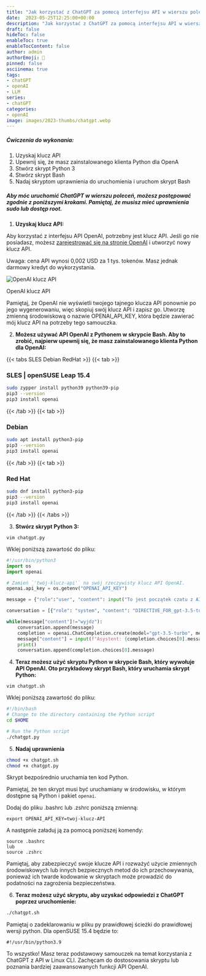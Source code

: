 ```yaml
---
title: "Jak korzystać z ChatGPT za pomocą interfejsu API w wierszu poleceń systemu Linux"
date:  2023-05-25T12:25:00+00:00
description: "Jak korzystać z ChatGPT za pomocą interfejsu API w wierszu poleceń systemu Linux (CLI)"
draft: false
hideToc: false
enableToc: true
enableTocContent: false
author: admin
authorEmoji: 🐧
pinned: false
asciinema: true
tags:
- chatGPT
- openAI
- LLM
series:
- chatGPT
categories:
- openAI
image: images/2023-thumbs/chatgpt.webp
---
```

##### Ćwiczenia do wykonania:
1. Uzyskaj klucz API
2. Upewnij się, że masz zainstalowanego klienta Python dla OpenA
3. Stwórz skrypt Python 3
4. Stwórz skrypt Bash
5. Nadaj skryptom uprawnienia do uruchomienia i uruchom skrypt Bash

<script async id="asciicast-587324" src="https://asciinema.org/a/587324.js"></script>

##### Aby móc uruchomić ChatGPT w wierszu poleceń, możesz postępować zgodnie z poniższymi krokami. Pamiętaj, że musisz mieć uprawnienia sudo lub dostęp root.


1. **Uzyskaj klucz API:**

Aby korzystać z interfejsu API OpenAI, potrzebny jest klucz API. Jeśli go nie posiadasz, możesz [zarejestrować się na stronie OpenAI](https://beta.openai.com/account/api-keys) i utworzyć nowy klucz API.

Uwaga: cena API wynosi 0,002 USD za 1 tys. tokenów. Masz jednak darmowy kredyt do wykorzystania.

![OpenAI klucz API](/images/2023/API-keys-create.webp "OpenAI klucz API")
<figcaption>OpenAI klucz API</figcaption>

Pamiętaj, że OpenAI nie wyświetli twojego tajnego klucza API ponownie po jego wygenerowaniu, więc skopiuj swój klucz API i zapisz go. Utworzę zmienną środowiskową o nazwie OPENAI_API_KEY, która będzie zawierać mój klucz API na potrzeby tego samouczka.

2. **Możesz używać API OpenAI z Pythonem w skrypcie Bash. Aby to zrobić, najpierw upewnij się, że masz zainstalowanego klienta Python dla OpenAI:**

{{< tabs SLES Debian RedHat >}}
  {{< tab >}}
  ### SLES | openSUSE Leap 15.4
  ```bash
  sudo zypper install python39 python39-pip
  pip3 --version
  pip3 install openai
  ```  
  {{< /tab >}}
  {{< tab >}}
  ### Debian
  ```bash
  sudo apt install python3-pip
  pip3 --version
  pip3 install openai
  ```
  {{< /tab >}}
  {{< tab >}}
  ### Red Hat
  ```bash
  sudo dnf install python3-pip
  pip3 --version
  pip3 install openai
  ```
  {{< /tab >}}
{{< /tabs >}}


3. **Stwórz skrypt Python 3:**

```
vim chatgpt.py
```

Wklej poniższą zawartość do pliku:

```python
#!/usr/bin/python3
import os
import openai

# Zamień `'twój-klucz-api'` na swój rzeczywisty klucz API OpenAI. 
openai.api_key = os.getenv("OPENAI_API_KEY")

message = {"role":"user", "content": input("To jest początek czatu z AI. [Aby wyjść, wpisz \"wyjdz\".]\nTy: ")};

conversation = [{"role": "system", "content": "DIRECTIVE_FOR_gpt-3.5-turbo"}]

while(message["content"]!="wyjdz"):
    conversation.append(message)
    completion = openai.ChatCompletion.create(model="gpt-3.5-turbo", messages=conversation)
    message["content"] = input(f"Asystent: {completion.choices[0].message.content} \nTy: ")
    print()
    conversation.append(completion.choices[0].message)
```

4. **Teraz możesz użyć skryptu Python w skrypcie Bash, który wywołuje API OpenAI. Oto przykładowy skrypt Bash, który uruchamia skrypt Python:**

```
vim chatgpt.sh
```

Wklej poniższą zawartość do pliku:

```bash
#!/bin/bash
# Change to the directory containing the Python script
cd $HOME

# Run the Python script
./chatgpt.py
```

5. **Nadaj uprawnienia**

```bash
chmod +x chatgpt.sh
chmod +x chatgpt.py
```

Skrypt bezpośrednio uruchamia ten kod Python.

Pamiętaj, że ten skrypt musi być uruchamiany w środowisku, w którym dostępne są Python i pakiet `openai`.

Dodaj do pliku .bashrc lub .zshrc poniższą zmienną:

```
export OPENAI_API_KEY=twoj-klucz-API
```

A następnie załaduj ją za pomocą poniższej komendy:

```
source .bashrc
lub
source .zshrc
```

Pamiętaj, aby zabezpieczyć swoje klucze API i rozważyć użycie zmiennych środowiskowych lub innych bezpiecznych metod do ich przechowywania, ponieważ ich twarde kodowanie w skryptach może prowadzić do podatności na zagrożenia bezpieczeństwa.

6. **Teraz możesz użyć skryptu, aby uzyskać odpowiedzi z ChatGPT poprzez uruchomienie:**

```bash
./chatgpt.sh
```

Pamiętaj o zadeklarowaniu w pliku py prawidłowej ścieżki do prawidłowej wersji python. Dla openSUSE 15.4 będzie to:

```
#!/usr/bin/python3.9
```

To wszystko! Masz teraz podstawowy samouczek na temat korzystania z ChatGPT z API w Linux CLI. Zachęcam do dostosowania skryptu lub poznania bardziej zaawansowanych funkcji API OpenAI.